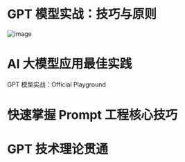 # GPT 模型实战：技巧与原则
![image](https://github.com/user-attachments/assets/6f70d572-8d92-4af3-b4b7-dd591ab77e3f)

# AI 大模型应用最佳实践
GPT 模型实战：Official Playground

# 快速掌握 Prompt 工程核心技巧

# GPT 技术理论贯通
